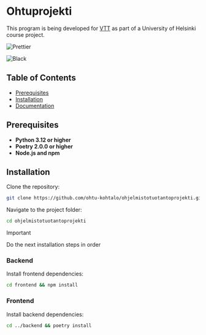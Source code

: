 # Ohtuprojekti

This program is being developed for [VTT](https://www.vttresearch.com/en) as part of a University of Helsinki course project.

![Prettier](https://github.com/ohtu-kohtalo/ohjelmistotuotantoprojekti/actions/workflows/black.yml/badge.svg)

![Black](https://github.com/ohtu-kohtalo/ohjelmistotuotantoprojekti/actions/workflows/prettier.yml/badge.svg)

## Table of Contents

- [Prerequisites](#prerequisites)
- [Installation](#installation)
- [Documentation](/docs/)

## Prerequisites

- **Python 3.12 or higher**
- **Poetry 2.0.0 or higher**
- **Node.js and npm**

## Installation

Clone the repository:

```bash
git clone https://github.com/ohtu-kohtalo/ohjelmistotuotantoprojekti.git
```

Navigate to the project folder:

```bash
cd ohjelmistotuotantoprojekti
```

> [!IMPORTANT]
> Do the next installation steps in order

### Backend

Install frontend dependencies:

```bash
cd frontend && npm install
```

### Frontend

Install backend dependencies:

```bash
cd ../backend && poetry install

```
